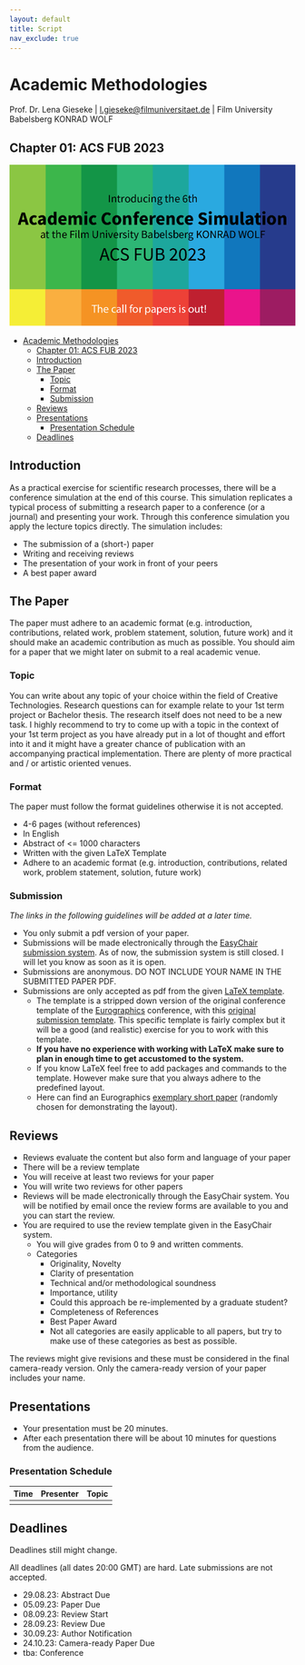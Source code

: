 ```yaml
---
layout: default
title: Script
nav_exclude: true
---
```


# Academic Methodologies

Prof. Dr. Lena Gieseke \| l.gieseke@filmuniversitaet.de \| Film University Babelsberg KONRAD WOLF

## Chapter 01: ACS FUB 2023

![acsfub_2023](../02_scripts/img/01/acsfub_2023.png)


* [Academic Methodologies](#academic-methodologies)
    * [Chapter 01: ACS FUB 2023](#chapter-01-acs-fub-2023)
    * [Introduction](#introduction)
    * [The Paper](#the-paper)
        * [Topic](#topic)
        * [Format](#format)
        * [Submission](#submission)
    * [Reviews](#reviews)
    * [Presentations](#presentations)
        * [Presentation Schedule](#presentation-schedule)
    * [Deadlines](#deadlines)

## Introduction

As a practical exercise for scientific research processes, there will be a conference simulation at the end of this course. This simulation replicates a typical process of submitting a research paper to a conference (or a journal) and presenting your work. Through this conference simulation you apply the lecture topics directly. The simulation includes:

* The submission of a (short-) paper
* Writing and receiving reviews
* The presentation of your work in front of your peers
* A best paper award

## The Paper

The paper must adhere to an academic format (e.g. introduction, contributions, related work, problem statement, solution, future work) and it should make an academic contribution as much as possible. You should aim for a paper that we might later on submit to a real academic venue.

### Topic

You can write about any topic of your choice within the field of Creative Technologies. Research questions can for example relate to your 1st term project or Bachelor thesis. The research itself does not need to be a new task. I highly recommend to try to come up with a topic in the context of your 1st term project as you have already put in a lot of thought and effort into it and it might have a greater chance of publication with an accompanying practical implementation. There are plenty of more practical and / or artistic oriented venues.

### Format

The paper must follow the format guidelines otherwise it is not accepted.

* 4-6 pages (without references)
* In English
* Abstract of <= 1000 characters
* Written with the given LaTeX Template
* Adhere to an academic format (e.g. introduction, contributions, related work, problem statement, solution, future work)

### Submission

*The links in the following guidelines will be added at a later time.*

* You only submit a pdf version of your paper.
* Submissions will be made electronically through the [EasyChair submission system](). As of now, the submission system is still closed. I will let you know as soon as it is open.
* Submissions are anonymous. DO NOT INCLUDE YOUR NAME IN THE SUBMITTED PAPER PDF.
* Submissions are only accepted as pdf from the given [LaTeX template](../01_sessions/09_paper/acsfubPublStyle_2023.zip).
    * The template is a stripped down version of the original conference template of the [Eurographics](https://eg2023.saarland-informatics-campus.de/) conference, with this [original submission template](../01_sessions/09_paper/egPublStyle-EG-full-star-short-edu-tut-posters-2019.zip). This specific template is fairly complex but it will be a good (and realistic) exercise for you to work with this template.
    * **If you have no experience with working with LaTeX make sure to plan in enough time to get accustomed to the system.**
    * If you know LaTeX feel free to add packages and commands to the template. However make sure that you always adhere to the predefined layout. 
    * Here can find an Eurographics [exemplary short paper](https://www.dfki.de/fileadmin/user_upload/import/10356_009-012.pdf) (randomly chosen for demonstrating the layout).


## Reviews

* Reviews evaluate the content but also form and language of your paper
* There will be a review template
* You will receive at least two reviews for your paper
* You will write two reviews for other papers
* Reviews will be made electronically through the EasyChair system. You will be notified by email once the review forms are available to you and you can start the review.
* You are required to use the review template given in the EasyChair system.
    * You will give grades from 0 to 9 and written comments.
    * Categories
        * Originality, Novelty
        * Clarity of presentation
        * Technical and/or methodological soundness
        * Importance, utility
        * Could this approach be re-implemented by a graduate student?
        * Completeness of References
        * Best Paper Award
        * Not all categories are easily applicable to all papers, but try to make use of these categories as best as possible.

The reviews might give revisions and these must be considered in the final camera-ready version. Only the camera-ready version of your paper includes your name.

## Presentations

* Your presentation must be 20 minutes.
* After each presentation there will be about 10 minutes for questions from the audience.

### Presentation Schedule

| Time          | Presenter                | Topic                                                                                                                                                        |
|---------------|--------------------------|--------------------------------------------------------------------------------------------------------------------------------------------------------------|
| |         |                                                         |



## Deadlines

Deadlines still might change.

All deadlines (all dates 20:00 GMT) are hard. Late submissions are not accepted.

* 29.08.23: Abstract Due
* 05.09.23: Paper Due
* 08.09.23: Review Start
* 28.09.23: Review Due
* 30.09.23: Author Notification
* 24.10.23: Camera-ready Paper Due  
* tba: Conference
  

